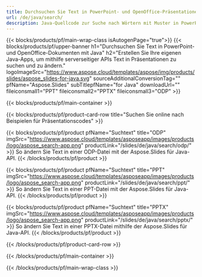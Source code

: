 ```yaml
---
title: Durchsuchen Sie Text in PowerPoint- und OpenOffice-Präsentationen mit Java
url: /de/java/search/
description: Java-Quellcode zur Suche nach Wörtern mit Muster in PowerPoint- und OpenOffice™-Präsentationen
---
```


{{< blocks/products/pf/main-wrap-class isAutogenPage="true">}}
{{< blocks/products/pf/upper-banner h1="Durchsuchen Sie Text in PowerPoint- und OpenOffice-Dokumenten mit Java" h2="Erstellen Sie Ihre eigenen Java-Apps, um mithilfe serverseitiger APIs Text in Präsentationen zu suchen und zu ändern." logoImageSrc="https://www.aspose.cloud/templates/aspose/img/products/slides/aspose_slides-for-java.svg" sourceAdditionalConversionTag="" pfName="Aspose.Slides" subTitlepfName="for Java" downloadUrl="" fileiconsmall1="PPT" fileiconsmall2="PPTX" fileiconsmall3="ODP" >}}

{{< blocks/products/pf/main-container >}}

{{< blocks/products/pf/product-card-row title="Suchen Sie online nach Beispielen für Präsentationscodes" >}}

{{< blocks/products/pf/product pfName="Suchtext" title="ODP" imgSrc="https://www.aspose.cloud/templates/asposeapp/images/products/logo/aspose_search-app.png" productLink="/slides/de/java/search/odp/" >}}
So ändern Sie Text in einer ODP-Datei mit der Aspose.Slides für Java-API.
{{< /blocks/products/pf/product >}}

{{< blocks/products/pf/product pfName="Suchtext" title="PPT" imgSrc="https://www.aspose.cloud/templates/asposeapp/images/products/logo/aspose_search-app.png" productLink="/slides/de/java/search/ppt/" >}}
So ändern Sie Text in einer PPT-Datei mit der Aspose.Slides für Java-API.
{{< /blocks/products/pf/product >}}

{{< blocks/products/pf/product pfName="Suchtext" title="PPTX" imgSrc="https://www.aspose.cloud/templates/asposeapp/images/products/logo/aspose_search-app.png" productLink="/slides/de/java/search/pptx/" >}}
So ändern Sie Text in einer PPTX-Datei mithilfe der Aspose.Slides für Java-API.
{{< /blocks/products/pf/product >}}



{{< /blocks/products/pf/product-card-row >}}

{{< /blocks/products/pf/main-container >}}
    
{{< /blocks/products/pf/main-wrap-class >}}
